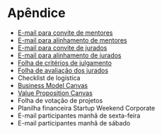 # Apêndice

* [E-mail para convite de mentores](https://docs.google.com/document/d/18-M0ju6Q9nzerrPywhdx6_gpTD3N_ezpHXicGejTcFE/edit?usp=sharing)
* [E-mail para alinhamento de mentores](https://docs.google.com/document/d/12iYA6oKTUbVrKOIeg0U3nHne69_wZfo-JDD2FMoLOGE/edit#)
* [E-mail para convite de jurados](https://docs.google.com/document/d/1n-__XOl7tH1eYcp8n7k-C-jrbuZskpEYpYh9-wvXOYA/edit?usp=sharing)
* [E-mail para alinhamento de jurados](https://docs.google.com/document/d/1QwkQFuNOX79M_f8R3mri1OrEVqZSS4keH7UCMan-RZg/edit?usp=sharing)
* [Folha de critérios de julgamento](https://docs.google.com/document/d/1Z4NP2RsbJ_jY0gEb6okWNN6fQca--Z15WkUD4g7Ekp4/edit?usp=sharing)
* [Folha de avaliação dos jurados](https://docs.google.com/spreadsheets/d/19ARtCosmafPqhzETj9nH2I1Ii05E7vLOGe82M2Gk98E/edit?usp=sharing)
* Checklist de logística
* [Business Model Canvas](http://www.businessmodelgeneration.com/downloads/business_model_canvas_poster.pdf)
* [Value Proposition Canvas](http://mightywisemedia.com/media/VP-Canvas-Triggers_B1.pdf)
* Folha de votação de projetos
* Planilha financeira Startup Weekend Corporate
* E-mail participantes manhã de sexta-feira
* E-mail participantes manhã de sábado